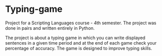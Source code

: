 # Typing-game
Project for a Scripting Languages course - 4th semester.
The project was done in pairs and written entirely in Python. 

The project is about a typing game in which you can write displayed sentences in a given time period and at the end of each game check your percentage of accuracy. 
The game is designed to improve typing skills.
